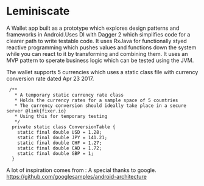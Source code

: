 # Leminiscate
A Wallet app built as a prototype which explores design patterns and frameworks in Android.Uses DI with Dagger 2 which simplifies code for a clearer path to write testable code. It uses RxJava for functionally styed reactive programming which pushes values and functions down the system while you can react to it by transforming and combining them. It uses an MVP pattern to sperate business logic which can be tested using the JVM.

The wallet supports 5 currencies which uses a static class file with currency conversion rate dated Apr 23 2017. 

     /**
       * A temporary static currency rate class
       * Holds the currency rates for a sample space of 5 countries
       * The currency conversion should ideally take place in a secure server @link{fixer.io}
       * Using this for temporary testing
       */
      private static class ConversionTable {
        static final double USD = 1.28;
        static final double JPY = 141.21;
        static final double CHF = 1.27;
        static final double CAD = 1.72;
        static final double GBP = 1;
      }
  
  A lot of inspiration comes from : A special thanks to google.
  https://github.com/googlesamples/android-architecture
